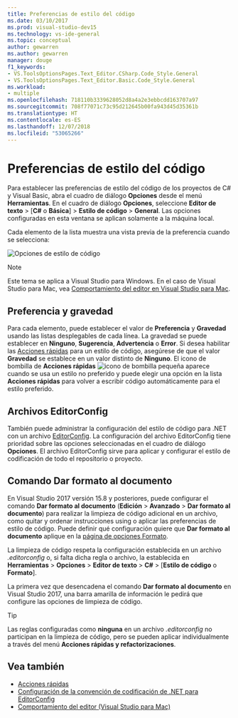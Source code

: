 ```yaml
---
title: Preferencias de estilo del código
ms.date: 03/10/2017
ms.prod: visual-studio-dev15
ms.technology: vs-ide-general
ms.topic: conceptual
author: gewarren
ms.author: gewarren
manager: douge
f1_keywords:
- VS.ToolsOptionsPages.Text_Editor.CSharp.Code_Style.General
- VS.ToolsOptionsPages.Text_Editor.Basic.Code_Style.General
ms.workload:
- multiple
ms.openlocfilehash: 718110b3339628052d8a4a2e3ebbcdd163707a97
ms.sourcegitcommit: 708f77071c73c95d212645b00fa943d45d35361b
ms.translationtype: HT
ms.contentlocale: es-ES
ms.lasthandoff: 12/07/2018
ms.locfileid: "53065266"
---
```

# <a name="code-style-preferences"></a>Preferencias de estilo del código

Para establecer las preferencias de estilo del código de los proyectos de C# y Visual Basic, abra el cuadro de diálogo **Opciones** desde el menú **Herramientas**. En el cuadro de diálogo **Opciones**, seleccione **Editor de texto** > [**C#** o **Básica**] > **Estilo de código** > **General**. Las opciones configuradas en esta ventana se aplican solamente a la máquina local.

Cada elemento de la lista muestra una vista previa de la preferencia cuando se selecciona:

![Opciones de estilo de código](media/code-style-quick-actions-dialog.png)

> [!NOTE]
> Este tema se aplica a Visual Studio para Windows. En el caso de Visual Studio para Mac, vea [Comportamiento del editor en Visual Studio para Mac](/visualstudio/mac/editor-behavior).

## <a name="preference-and-severity"></a>Preferencia y gravedad

Para cada elemento, puede establecer el valor de **Preferencia** y **Gravedad** usando las listas desplegables de cada línea. La gravedad se puede establecer en **Ninguno**, **Sugerencia**, **Advertencia** o **Error**. Si desea habilitar las [Acciones rápidas](../ide/quick-actions.md) para un estilo de código, asegúrese de que el valor **Gravedad** se establece en un valor distinto de **Ninguno**. El icono de bombilla de **Acciones rápidas** ![icono de bombilla pequeña](media/vs2015_lightbulbsmall.png) aparece cuando se usa un estilo no preferido y puede elegir una opción en la lista **Acciones rápidas** para volver a escribir código automáticamente para el estilo preferido.

## <a name="editorconfig-files"></a>Archivos EditorConfig

También puede administrar la configuración del estilo de código para .NET con un archivo [EditorConfig](../ide/editorconfig-code-style-settings-reference.md). La configuración del archivo EditorConfig tiene prioridad sobre las opciones seleccionadas en el cuadro de diálogo **Opciones**. El archivo EditorConfig sirve para aplicar y configurar el estilo de codificación de todo el repositorio o proyecto.

## <a name="format-document-command"></a>Comando Dar formato al documento

En Visual Studio 2017 versión 15.8 y posteriores, puede configurar el comando **Dar formato al documento** (**Edición** > **Avanzado** > **Dar formato al documento**) para realizar la limpieza de código adicional en un archivo, como quitar y ordenar instrucciones using o aplicar las preferencias de estilo de código. Puede definir qué configuración quiere que **Dar formato al documento** aplique en la [página de opciones Formato](reference/options-text-editor-csharp-formatting.md#format-document-settings).

La limpieza de código respeta la configuración establecida en un archivo *.editorconfig* o, si falta dicha regla o archivo, la establecida en **Herramientas** > **Opciones** > **Editor de texto** > **C#** > [**Estilo de código** o **Formato**].

La primera vez que desencadena el comando **Dar formato al documento** en Visual Studio 2017, una barra amarilla de información le pedirá que configure las opciones de limpieza de código.

> [!TIP]
> Las reglas configuradas como **ninguna** en un archivo *.editorconfig* no participan en la limpieza de código, pero se pueden aplicar individualmente a través del menú **Acciones rápidas y refactorizaciones**.

## <a name="see-also"></a>Vea también

- [Acciones rápidas](../ide/quick-actions.md)
- [Configuración de la convención de codificación de .NET para EditorConfig](../ide/editorconfig-code-style-settings-reference.md)
- [Comportamiento del editor (Visual Studio para Mac)](/visualstudio/mac/editor-behavior)